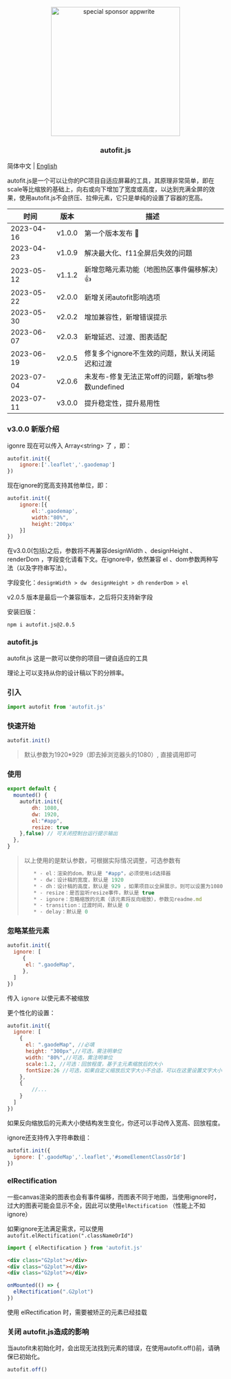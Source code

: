 
<p align="center">
  <a target="_blank" href="https://jshub.cn/">
  <img alt="special sponsor appwrite" src="https://raw.githubusercontent.com/995231030/autofit.js/master/autofit.png" width="300">
  </a>
</p>

<p align="center">
  <h3 align="center">autofit.js</h3>
</p>

<center><font face="黑体" size=26></font></center>



简体中文 | [English](./readme.en.md)

autofit.js是一个可以让你的PC项目自适应屏幕的工具，其原理非常简单，即在scale等比缩放的基础上，向右或向下增加了宽度或高度，以达到充满全屏的效果，使用autofit.js不会挤压、拉伸元素，它只是单纯的设置了容器的宽高。




| 时间       | 版本   | 描述                                              |
| ---------- | ------ | ------------------------------------------------- |
| 2023-04-16 | v1.0.0 | 第一个版本发布 🥳                                  |
| 2023-04-23 | v1.0.9 | 解决最大化、f11全屏后失效的问题                   |
| 2023-05-12 | v1.1.2 | 新增忽略元素功能（地图热区事件偏移解决）👍         |
| 2023-05-22 | v2.0.0 | 新增关闭autofit影响选项                           |
| 2023-05-30 | v2.0.2 | 增加兼容性，新增错误提示                          |
| 2023-06-07 | v2.0.3 | 新增延迟、过渡、图表适配                          |
| 2023-06-19 | v2.0.5 | 修复多个ignore不生效的问题，默认关闭延迟和过渡    |
| 2023-07-04 | v2.0.6 | 未发布-修复无法正常off的问题，新增ts参数undefined |
| 2023-07-11 | v3.0.0 | 提升稳定性，提升易用性                            |

### v3.0.0 新版介绍

igonre 现在可以传入 Array\<string> 了 ，即：

```js
autofit.init({
	ignore:['.leaflet','.gaodemap']
})
```

现在ignore的宽高支持其他单位，即：

```js
autofit.init({
	ignore:[{
    	el:'.gaodemap',
        width:"80%",
        height:'200px'
    }]
})
```

在v3.0.0(包括)之后，参数将不再兼容designWidth 、designHeight 、renderDom ，字段变化请看下文。在ignore中，依然兼容 el 、dom参数两种写法（以及字符串写法）。



字段变化：`designWidth > dw ` `designHeight > dh` `renderDom > el`

v2.0.5 版本是最后一个兼容版本，之后将只支持新字段

安装旧版：

```shell
npm i autofit.js@2.0.5
```



### autofit.js

autofit.js 这是一款可以使你的项目一键自适应的工具

理论上可以支持从你的设计稿以下的分辨率。

### 引入

```js
import autofit from 'autofit.js'
```

### 快速开始

```js
autofit.init()
```

> 默认参数为1920*929（即去掉浏览器头的1080）, 直接调用即可

### 使用

```js
export default {  
  mounted() {
	autofit.init({
        dh: 1080,
        dw: 1920,
        el:"#app",
        resize: true
    },false) // 可关闭控制台运行提示输出
  },
}
```

> 以上使用的是默认参数，可根据实际情况调整，可选参数有
>
> ```js
>    * - el：渲染的dom，默认是 "#app"，必须使用id选择器 
>    * - dw：设计稿的宽度，默认是 1920 
>    * - dh：设计稿的高度，默认是 929 ，如果项目以全屏展示，则可以设置为1080
>    * - resize：是否监听resize事件，默认是 true
>    * - ignore：忽略缩放的元素（该元素将反向缩放），参数见readme.md
>    * - transition：过渡时间，默认是 0
>    * - delay：默认是 0
> 
> ```

### 忽略某些元素

```js
autofit.init({
  ignore: [
     { 
      el: ".gaodeMap",
     },
  ]
})
```

传入 `ignore` 以使元素不被缩放

更个性化的设置：

```js
autofit.init({
  ignore: [
    {
      el: ".gaodeMap", //必填
      height: "300px",//可选，需注明单位
      width: "80%",//可选，需注明单位
      scale:1.2, //可选：回放程度，基于主元素缩放后的大小
      fontSize:26 //可选，如果自定义缩放后文字大小不合适，可以在这里设置文字大小
    },
    {
        //...
    }
  ]
})
```

如果反向缩放后的元素大小使结构发生变化，你还可以手动传入宽高、回放程度。

ignore还支持传入字符串数组：

```js
autofit.init({
  ignore: ['.gaodeMap','.leaflet','#someElementClassOrId']
})
```



### elRectification

一些canvas渲染的图表也会有事件偏移，而图表不同于地图，当使用ignore时，过大的图表可能会显示不全，因此可以使用`elRectification` （性能上不如ignore） 

如果ignore无法满足需求，可以使用 `autofit.elRectification(".classNameOrId")`

```js
import { elRectification } from 'autofit.js'
```

```html
<div class="G2plot"></div>
<div class="G2plot"></div>
<div class="G2plot"></div>
```

```js
onMounted(() => {
  elRectification(".G2plot")
})
```

使用 elRectification 时，需要被矫正的元素已经挂载

### 关闭 autofit.js造成的影响

当autofit未初始化时，会出现无法找到元素的错误，在使用autofit.off()前，请确保已初始化。

```js
autofit.off()
```

